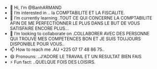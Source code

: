 - 👋 Hi, I’m @BanhARMAND
- 👀 I’m interested in .. la COMPTABILITE ET LA FISCALITE.
- 🌱 I’m currently learning .TOUT CE QUI CONCERNE LA COMPTABILITE AFIN DE ME PERFECTIONNER LE PLUS DANS LE BUT DE VOUS SATISFAIRE ENCORE PLUS...
- 💞️ I’m looking to collaborate on .COLLABORER AVEC DES PERSONNE QUI TROUVE MES COMPETENCES BON ET JE SUIS TOUJOURS DISPONIBLE POUR VOUS..
- 📫 How to reach me .AU +225 07 17 48 86 75..
- 😄 Pronouns: ..J'ADORE LE TRAVAIL ET UN RESULTAT BIEN FAIS
- ⚡ Fun fact: ..QUELQUE FOIS DES LOISIRS.

<!---
BanhARMAND/BanhARMAND is a ✨ special ✨ repository because its `README.md` (this file) appears on your GitHub profile.
You can click the Preview link to take a look at your changes.
--->
